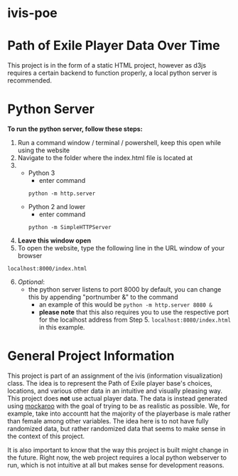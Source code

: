 # ivis-poe

# Path of Exile Player Data Over Time


This project is in the form of a static HTML project, however as d3js requires a certain backend to function properly, a local python server is recommended.


# Python Server
**To run the python server, follow these steps:**

1. Run a command window / terminal / powershell, keep this open while using the website
2. Navigate to the folder where the index.html file is located at
3. - Python 3
		- enter command
		```
		python -m http.server
		```
	- Python 2 and lower
		- enter command
		```
		python -m SimpleHTTPServer
		```
4. **Leave this window open**
5. To open the website, type the following line in the URL window of your browser
```
localhost:8000/index.html
```
6. *Optional*:
	- the python server listens to port 8000 by default, you can change this by appending "portnumber &" to the command
		- an example of this would be ```python -m http.server 8080 &```
		- **please note** that this also requires you to use the respective port for the localhost address from Step 5. ```localhost:8080/index.html``` in this example.


# General Project Information

This project is part of an assignment of the ivis (information visualization) class. The idea is to represent the Path of Exile player base's choices, locations, and various other data in an intuitive and visually pleasing way.
This project does **not** use actual player data. The data is instead generated using [mockaroo](https://mockaroo.com/) with the goal of trying to be as realistic as possible. We, for example, take into accountt hat the majority of the playerbase is male rather than female among other variables. The idea here is to not have fully randomized data, but rather randomized data that seems to make sense in the context of this project.

It is also important to know that the way this project is built might change in the future. Right now, the web project requires a local python webserver to run, which is not intuitive at all but makes sense for development reasons.

